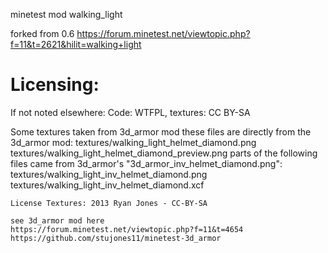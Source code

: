 minetest mod walking_light

forked from 0.6 https://forum.minetest.net/viewtopic.php?f=11&t=2621&hilit=walking+light

Licensing:
==========

If not noted elsewhere:
    Code: WTFPL, textures: CC BY-SA

Some textures taken from 3d_armor mod
	these files are directly from the 3d_armor mod:
		textures/walking_light_helmet_diamond.png
		textures/walking_light_helmet_diamond_preview.png
	parts of the following files came from 3d_armor's "3d_armor_inv_helmet_diamond.png": 
		textures/walking_light_inv_helmet_diamond.png
		textures/walking_light_inv_helmet_diamond.xcf

	License Textures: 2013 Ryan Jones - CC-BY-SA

	see 3d_armor mod here
	https://forum.minetest.net/viewtopic.php?f=11&t=4654
	https://github.com/stujones11/minetest-3d_armor


